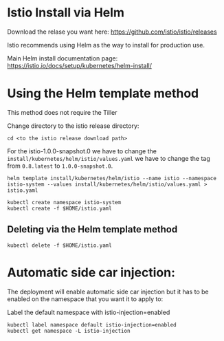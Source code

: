 Istio Install via Helm
========================

Download the relase you want here: https://github.com/istio/istio/releases

Istio recommends using Helm as the way to install for production use.

Main Helm install documentation page: https://istio.io/docs/setup/kubernetes/helm-install/


# Using the Helm template method
This method does not require the Tiller

Change directory to the istio release directory:
```
cd <to the istio release download path>
```

For the istio-1.0.0-snapshot.0 we have to change the `install/kubernetes/helm/istio/values.yaml`
we have to change the tag from `0.8.latest` to `1.0.0-snapshot.0`.
```
helm template install/kubernetes/helm/istio --name istio --namespace istio-system --values install/kubernetes/helm/istio/values.yaml > istio.yaml

kubectl create namespace istio-system
kubectl create -f $HOME/istio.yaml
```

## Deleting via the Helm template method

```
kubectl delete -f $HOME/istio.yaml
```

# Automatic side car injection:
The deployment will enable automatic side car injection but it has to be enabled
on the namespace that you want it to apply to:

Label the default namespace with istio-injection=enabled

```
kubectl label namespace default istio-injection=enabled
kubectl get namespace -L istio-injection
```
